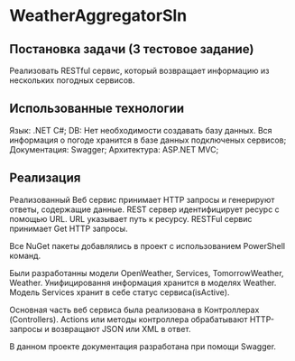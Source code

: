 # WeatherAggregatorSln
## Постановка задачи (3 тестовое задание)
Реализовать RESTful сервис, который возвращает информацию из нескольких погодных сервисов.

## Использованные технологии
Язык: .NET C#;
DB: Нет необходимости создавать базу данных. Вся информация о погоде хранится в базе данных подключеных сервисов;
Документация: Swagger;
Архитектура: ASP.NET MVC;

## Реализация

Реализованный Веб сервис принимает HTTP запросы и генерируют ответы, содержащие данные. REST сервер идентифицирует ресурс с помощью URL. URL указывает путь к ресурсу.
RESTFul сервис принимает Get HTTP запросы.

Все NuGet пакеты добавлялись в проект с использованием PowerShell команд.

Были разработанны модели OpenWeather, Services, TomorrowWeather, Weather. Унифицировання информация хранится в моделях Weather. Модель Services хранит в себе статус сервиса(isActive).

Основная часть веб сервиса была реализована в Контроллерах (Controllers). Actions или методы контроллера обрабатывают HTTP-запросы и возвращают JSON или XML в ответ.

В данном проекте документация разработана при помощи Swagger.

